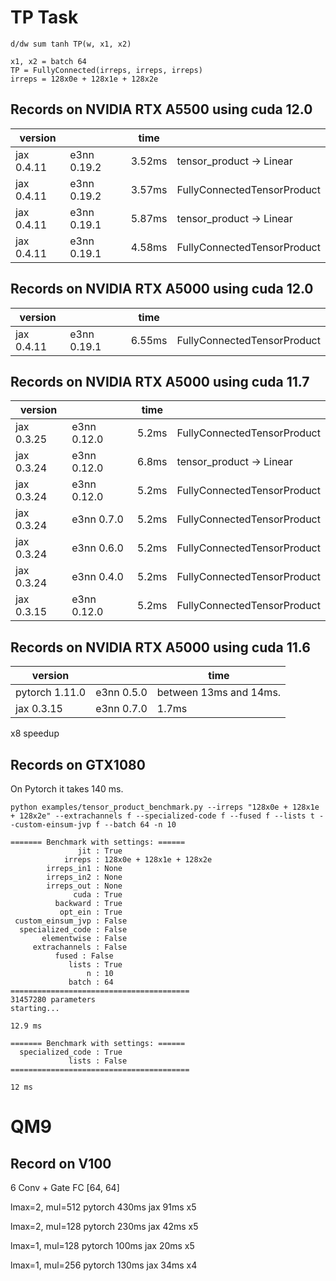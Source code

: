 # TP Task

```
d/dw sum tanh TP(w, x1, x2)

x1, x2 = batch 64
TP = FullyConnected(irreps, irreps, irreps)
irreps = 128x0e + 128x1e + 128x2e
```

## Records on NVIDIA RTX A5500 using cuda 12.0

|version        |             | time                   |                             |
|---------------|-------------|------------------------|-----------------------------|
|jax 0.4.11     | e3nn 0.19.2 | 3.52ms                 | tensor_product -> Linear    | (improvement due to merge of two einsums, no more ui,vj->uvij followed by uvij,ijk->uvk)
|jax 0.4.11     | e3nn 0.19.2 | 3.57ms                 | FullyConnectedTensorProduct | (improvement due to merge of two einsums, no more ui,vj->uvij followed by uvij,ijk->uvk)
|jax 0.4.11     | e3nn 0.19.1 | 5.87ms                 | tensor_product -> Linear    |
|jax 0.4.11     | e3nn 0.19.1 | 4.58ms                 | FullyConnectedTensorProduct |

## Records on NVIDIA RTX A5000 using cuda 12.0

|version        |             | time                   |                             |
|---------------|-------------|------------------------|-----------------------------|
|jax 0.4.11     | e3nn 0.19.1 | 6.55ms                 | FullyConnectedTensorProduct |

## Records on NVIDIA RTX A5000 using cuda 11.7

|version        |             | time                   |                             |
|---------------|-------------|------------------------|-----------------------------|
|jax 0.3.25     | e3nn 0.12.0 | 5.2ms                  | FullyConnectedTensorProduct |
|jax 0.3.24     | e3nn 0.12.0 | 6.8ms                  | tensor_product -> Linear    |
|jax 0.3.24     | e3nn 0.12.0 | 5.2ms                  | FullyConnectedTensorProduct |
|jax 0.3.24     | e3nn 0.7.0  | 5.2ms                  | FullyConnectedTensorProduct |
|jax 0.3.24     | e3nn 0.6.0  | 5.2ms                  | FullyConnectedTensorProduct |
|jax 0.3.24     | e3nn 0.4.0  | 5.2ms                  | FullyConnectedTensorProduct |
|jax 0.3.15     | e3nn 0.12.0 | 5.2ms                  | FullyConnectedTensorProduct |

## Records on NVIDIA RTX A5000 using cuda 11.6

|version        |            | time                   |
|---------------|------------|------------------------|
|pytorch 1.11.0 | e3nn 0.5.0 | between 13ms and 14ms. |
|jax 0.3.15     | e3nn 0.7.0 | 1.7ms                  | (probably not correct)

x8 speedup

## Records on GTX1080
On Pytorch it takes 140 ms.

```
python examples/tensor_product_benchmark.py --irreps "128x0e + 128x1e + 128x2e" --extrachannels f --specialized-code f --fused f --lists t --custom-einsum-jvp f --batch 64 -n 10

======= Benchmark with settings: ======
               jit : True
            irreps : 128x0e + 128x1e + 128x2e
        irreps_in1 : None
        irreps_in2 : None
        irreps_out : None
              cuda : True
          backward : True
           opt_ein : True
 custom_einsum_jvp : False
  specialized_code : False
       elementwise : False
     extrachannels : False
          fused : False
             lists : True
                 n : 10
             batch : 64
========================================
31457280 parameters
starting...

12.9 ms
```

```
======= Benchmark with settings: ======
  specialized_code : True
             lists : False
========================================

12 ms
```

# QM9

## Record on V100
6 Conv + Gate
FC [64, 64]

lmax=2, mul=512
pytorch  430ms
jax      91ms
         x5

lmax=2, mul=128
pytorch  230ms
jax      42ms
         x5

lmax=1, mul=128
pytorch  100ms
jax      20ms
         x5

lmax=1, mul=256
pytorch  130ms
jax      34ms
         x4
